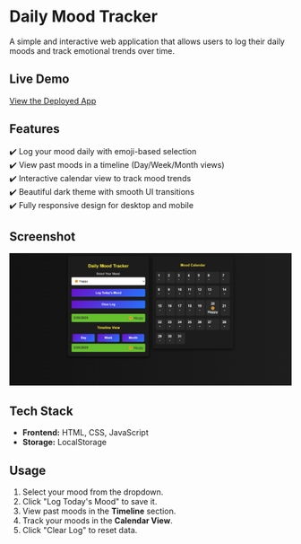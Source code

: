 # Daily Mood Tracker  

A simple and interactive web application that allows users to log their daily moods and track emotional trends over time.

## Live Demo  
[View the Deployed App](https://daily-emotion-tracker.netlify.app/) 

## Features  
✔️ Log your mood daily with emoji-based selection  
✔️ View past moods in a timeline (Day/Week/Month views)  
✔️ Interactive calendar view to track mood trends  
✔️ Beautiful dark theme with smooth UI transitions  
✔️ Fully responsive design for desktop and mobile  

## Screenshot  

![Web View](https://github.com/TyagiManshi/daily-mood-tracker/blob/main/screenshot.png) 

## Tech Stack  
- **Frontend:** HTML, CSS, JavaScript  
- **Storage:** LocalStorage  

## Usage  
1. Select your mood from the dropdown.  
2. Click "Log Today's Mood" to save it.  
3. View past moods in the **Timeline** section.  
4. Track your moods in the **Calendar View**.  
5. Click "Clear Log" to reset data.  


